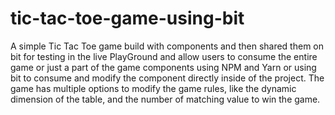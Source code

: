 # tic-tac-toe-game-using-bit

A simple Tic Tac Toe game build with components and then shared them on bit for testing in the live PlayGround and allow users to consume the entire game or just a part of the game components using NPM and Yarn or using bit to consume and modify the component directly inside of the project.
The game has multiple options to modify the game rules, like the dynamic dimension of the table, and the number of matching value to win the game.